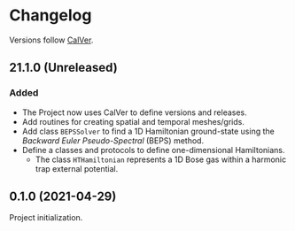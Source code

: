 # Changelog

Versions follow [CalVer](https://calver.org).

## 21.1.0 (Unreleased)

### Added

- The Project now uses CalVer to define versions and releases.
- Add routines for creating spatial and temporal meshes/grids.
- Add class `BEPSSolver` to find a 1D Hamiltonian ground-state using the  _Backward Euler
  Pseudo-Spectral_ (BEPS) method.
- Define a classes and protocols to define one-dimensional Hamiltonians.
  - The class `HTHamiltonian` represents a 1D Bose gas within a harmonic trap
    external potential.

## 0.1.0 (2021-04-29)

Project initialization.
